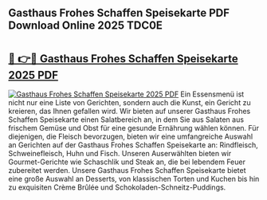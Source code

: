 ## Gasthaus Frohes Schaffen Speisekarte PDF Download Online 2025 TDC0E

# <h2><a href="http://gcalsi.nevu.top/?p=Gasthaus+Frohes+Schaffen+Speisekarte">🔗 👉🔴 Gasthaus Frohes Schaffen Speisekarte 2025 PDF</a></h2>

[![Gasthaus Frohes Schaffen Speisekarte 2025 PDF](https://i.imgur.com/dBaPXMq.png)](http://gcalsi.nevu.top/?p=Gasthaus+Frohes+Schaffen+Speisekarte)
Ein Essensmenü ist nicht nur eine Liste von Gerichten, sondern auch die Kunst, ein Gericht zu kreieren, das Ihnen gefallen wird. Wir bieten auf unserer Gasthaus Frohes Schaffen Speisekarte einen Salatbereich an, in dem Sie aus Salaten aus frischem Gemüse und Obst für eine gesunde Ernährung wählen können. Für diejenigen, die Fleisch bevorzugen, bieten wir eine umfangreiche Auswahl an Gerichten auf der Gasthaus Frohes Schaffen Speisekarte an: Rindfleisch, Schweinefleisch, Huhn und Fisch. Unseren Auserwählten bieten wir Gourmet-Gerichte wie Schaschlik und Steak an, die bei lebendem Feuer zubereitet werden. Unsere Gasthaus Frohes Schaffen Speisekarte bietet eine große Auswahl an Desserts, von klassischen Torten und Kuchen bis hin zu exquisiten Crème Brûlée und Schokoladen-Schneitz-Puddings.
